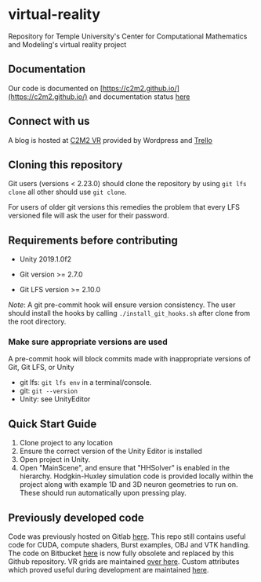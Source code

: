 # virtual-reality
Repository for Temple University's Center for Computational Mathematics and Modeling's virtual reality project

## Documentation
Our code is documented on [https://c2m2.github.io/](https://c2m2.github.io/)
and documentation status [here](https://docs.google.com/spreadsheets/d/1Yv1ifSyBR8U7By-VtLxzVEA1oPpJABqbI88LnExnsM4/edit?ts=5ed0051c&pli=1#gid=1378336011)

## Connect with us
A blog is hosted at [C2M2 VR](https://c2m2vr.wordpress.com/) provided by Wordpress and [Trello](https://trello.com/b/iQ9aepTn/virtual-reality)

## Cloning this repository
Git users (versions < 2.23.0) should clone the repository by using
`git lfs clone` all other should use `git clone`.

For users of older git versions this remedies the problem that every LFS versioned file will ask the user for their password.

## Requirements before contributing
- Unity 2019.1.0f2

- Git version >= 2.7.0

- Git LFS version >= 2.10.0

*Note*: A git pre-commit hook will ensure version consistency.
The user should install the hooks by calling `./install_git_hooks.sh` after clone from the root directory.

### Make sure appropriate versions are used
A pre-commit hook will block commits made with inappropriate versions of Git, Git LFS, or Unity
- git lfs: `git lfs env` in a terminal/console.
- git: `git --version`
- Unity: see UnityEditor

## Quick Start Guide
1. Clone project to any location
2. Ensure the correct version of the Unity Editor is installed
3. Open project in Unity. 
4. Open "MainScene", and ensure that "HHSolver" is enabled in the hierarchy. Hodgkin-Huxley simulation code is provided locally within the project along with example 1D and 3D neuron geometries to run on. These should run automatically upon pressing play.

## Previously developed code
Code was previously hosted on Gitlab [here](https://gitlab.com/vr-lab-repos). This repo still contains useful code for CUDA, compute shaders, Burst examples, OBJ and VTK handling. The code on Bitbucket [here](https://bitbucket.org/c2m2vr/workspace/projects/VIR) is now fully obsolete and replaced by this Github repository. VR grids are maintained [over here](https://github.com/stephanmg/vr-grids). Custom attributes which proved useful during development are maintained [here](https://github.com/stephanmg/vr-utils).

